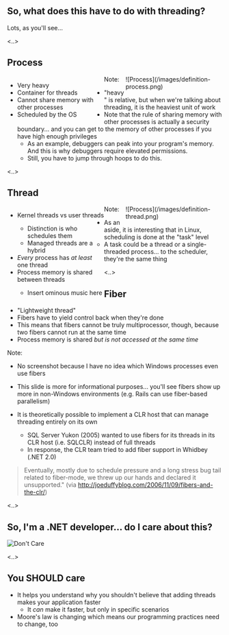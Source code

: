 ## So, what does this have to do with threading?

Lots, as you'll see...

<..>

## Process

<div style="float: left; width: 45%;">
   <ul>
      <li>Very heavy</li>
      <li>Container for threads</li>
      <li>Cannot share memory with other processes</li>
      <li>Scheduled by the OS</li>
   </ul>
</div>

<div style="float: right; width: 45%;">
![Process](/images/definition-process.png)
</div>

Note:
- "heavy" is relative, but when we're talking about threading, it is the heaviest unit of work
- Note that the rule of sharing memory with other processes is actually a security boundary... and you can get to the memory of other processes if you have high enough privileges
    - As an example, debuggers can peak into your program's memory. And this is why debuggers require elevated permissions.
    - Still, you have to jump through hoops to do this.

<..>

## Thread

<div style="float: left; width: 45%;">
   <ul>
      <li>Kernel threads vs user threads</li>
      <ul>
         <li>Distinction is who schedules them
         <li>Managed threads are a hybrid</li>
      </ul>
      <li><em>Every</em> process has <em>at least</em> one thread</li>
      <li>Process memory is shared between threads</li>
      <ul>
         <li>Insert ominous music here</li>
      </ul>
   </ul>
</div>

<div style="float: right; width: 45%;">
![Process](/images/definition-thread.png)
</div>

Note:
- As an aside, it is interesting that in Linux, scheduling is done at the "task" level
   - A task could be a thread or a single-threaded process... to the scheduler, they're the same thing

<..>

## Fiber

- "Lightweight thread"
- Fibers have to yield control back when they're done
- This means that fibers cannot be truly multiprocessor, though, because two fibers cannot run at the same time
- Process memory is shared *but is not accessed at the same time*

Note:
- No screenshot because I have no idea which Windows processes even use fibers
- This slide is more for informational purposes... you'll see fibers show up more in non-Windows environments (e.g. Rails can use fiber-based parallelism)

- It is theoretically possible to implement a CLR host that can manage threading entirely on its own
   - SQL Server Yukon (2005) wanted to use fibers for its threads in its CLR host (i.e. SQLCLR) instead of full threads
   - In response, the CLR team tried to add fiber support in Whidbey (.NET 2.0)

> Eventually, mostly due to schedule pressure and a long stress bug tail related to fiber-mode, we threw up our hands and declared it unsupported." (via http://joeduffyblog.com/2006/11/09/fibers-and-the-clr/)

<..>

## So, I'm a .NET developer... do I care about this?

![Don't Care](/images/dont-care.gif)

<..>

## You SHOULD care

* It helps you understand why you shouldn't believe that adding threads makes your application faster
   * It *can* make it faster, but only in specific scenarios
* Moore's law is changing which means our programming practices need to change, too
